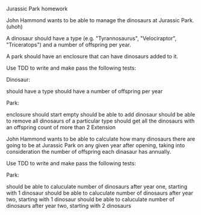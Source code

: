 Jurassic Park homework

John Hammond wants to be able to manage the dinosaurs at Jurassic Park. (uhoh)

A dinosaur should have a type (e.g. "Tyrannosaurus", "Velociraptor", "Triceratops") and a number of offspring per year.

A park should have an enclosure that can have dinosaurs added to it.

Use TDD to write and make pass the following tests:

Dinosaur:

should have a type
should have a number of offspring per year

Park:

enclosure should start empty
should be able to add dinosaur
should be able to remove all dinosaurs of a particular type
should get all the dinosaurs with an offspring count of more than 2
Extension

John Hammond wants to be able to calculate how many dinosaurs there are going to be at Jurassic Park on any given year after opening, taking into consideration the number of offspring each dinasaur has annually.

Use TDD to write and make pass the following tests:

Park:

should be able to caluculate number of dinosaurs after year one, starting with 1 dinosaur
should be able to caluculate number of dinosaurs after year two, starting with 1 dinosaur
should be able to caluculate number of dinosaurs after year two, starting with 2 dinosaurs
